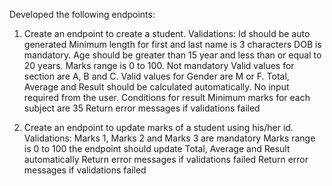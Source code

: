 Developed the following endpoints:

1. Create an endpoint to create a student.
Validations:
Id should be auto generated
Minimum length for first and last name is 3 characters
DOB is mandatory. Age should be greater than 15 year and less than or equal to 20 years.
Marks range is 0 to 100. Not mandatory
Valid values for section are A, B and C.
Valid values for Gender are M or F.
Total, Average and Result should be calculated automatically. No input required from the user.
Conditions for result
Minimum marks for each subject are 35
Return error messages if validations failed

2. Create an endpoint to update marks of a student using his/her id.
Validations:
Marks 1, Marks 2 and Marks 3 are mandatory
Marks range is 0 to 100
the endpoint should update Total, Average and Result automatically
Return error messages if validations failed
Return error messages if validations failed
